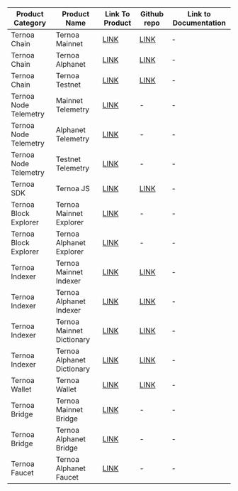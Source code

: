 | Product Category      | Product Name               | Link To Product                                                                                        | Github repo                                          | Link to Documentation |
|-----------------------|----------------------------|--------------------------------------------------------------------------------------------------------|------------------------------------------------------|-----------------------|
| Ternoa Chain          | Ternoa Mainnet             | [LINK](https://polkadot.js.org/apps/?rpc=wss://mainnet.ternoa.network#/explorer)                               | [LINK](https://github.com/capsule-corp-ternoa/chain)         | -                     |
| Ternoa Chain          | Ternoa Alphanet            | [LINK](https://polkadot.js.org/apps/?rpc=wss://alphanet.ternoa.com#/explorer)                                  | [LINK](https://github.com/capsule-corp-ternoa/chain)         | -                     |
| Ternoa Chain          | Ternoa Testnet             | [LINK](https://polkadot.js.org/apps/?rpc=wss://testnet.ternoa.com#/explorer)                                   | [LINK](https://github.com/capsule-corp-ternoa/chain)         | -                     |
| Ternoa Node Telemetry | Mainnet Telemetry          | [LINK](https://telemetry.polkadot.io/#list/0x6859c81ca95ef624c9dfe4dc6e3381c33e5d6509e35e147092bfbc780f777c4e) | -                                                    | -                     |
| Ternoa Node Telemetry | Alphanet Telemetry         | [LINK](https://telemetry.polkadot.io/#list/0x18bcdb75a0bba577b084878db2dc2546eb21504eaad4b564bb7d47f9d02b6ace) | -                                                    | -                     |
| Ternoa Node Telemetry | Testnet Telemetry          | [LINK](https://telemetry.polkadot.io/#/0xd9adfc7ea82be63ba28088d62b96e9270ad2af25c962afc393361909670835b2)     | -                                                    | -                     |
| Ternoa SDK            | Ternoa JS                  | [LINK](https://www.npmjs.com/package/ternoa-js)                                                                | [LINK](https://github.com/capsule-corp-ternoa/ternoa-js)     | -                     |
| Ternoa Block Explorer | Ternoa Mainnet Explorer    | [LINK](https://explorer.ternoa.com/)                                                                           | -                                                    | -                     |
| Ternoa Block Explorer | Ternoa Alphanet Explorer   | [LINK](https://explorer-alphanet.ternoa.dev/)                                                                  | -                                                    | -                     |
| Ternoa Indexer        | Ternoa Mainnet Indexer     | [LINK](https://indexer-mainnet.ternoa.dev/)                                                                    | [LINK](https://github.com/capsule-corp-ternoa/subql)         | -                     |
| Ternoa Indexer        | Ternoa Alphanet Indexer    | [LINK](https://indexer-alphanet.ternoa.dev/)                                                                   | [LINK](https://github.com/capsule-corp-ternoa/subql)         | -                     |
| Ternoa Indexer        | Ternoa Mainnet Dictionary  | [LINK](https://dictionary-mainnet.ternoa.dev/)                                                                 | [LINK](https://github.com/capsule-corp-ternoa/subql)         | -                     |
| Ternoa Indexer        | Ternoa Alphanet Dictionary | [LINK](https://dictionary-alphanet.ternoa.dev/)                                                                | [LINK](https://github.com/capsule-corp-ternoa/subql)         | -                     |
| Ternoa Wallet         | Ternoa Wallet              | [LINK](https://play.google.com/store/apps/details?id=com.ternoa.wallet.prod)                                   | [LINK](https://github.com/capsule-corp-ternoa/ternoa-wallet) | -                     |
| Ternoa Bridge         | Ternoa Mainnet Bridge      | [LINK](https://bridge.ternoa.network/)                                                                         | -                                                    | -                     |
| Ternoa Bridge         | Ternoa Alphanet Bridge     | [LINK](https://alphanet.bridge.ternoa.network/)                                                                | -                                                    | -                     |
| Ternoa Faucet         | Ternoa Alphanet Faucet     | [LINK](https://www.ternoa.com/alphanet)                                                                        | -                                                    | -                     |